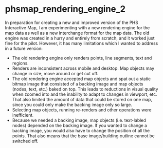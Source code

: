 # phsmap_rendering_engine_2
In preparation for creating a new and improved version of the PHS Interactive Map, I am experimenting with a new rendering engine for the map data as well as a new interchange format for the map data. The old engine was created in a hurry and entirely from scratch, and it worked just fine for the pilot. However, it has many limitations which I wanted to address in a future version:
* The old rendering engine only renders points, line segments, text and regions.
* Renders are inconsistent across mobile and desktop. Map objects may change in size, move around or get cut off. 
* The old rendering engine accepted map objects and spat out a static bitmap image that consisted of a backing image and map objects (nodes, text, etc.) baked on top. This leads to reductions in visual quality when zoomed into and the inability to adapt to changes in viewport, etc. That also limited the amount of data that could be stored on one map, since you could only make the backing image only so large.
* Selecting map objects, running re-renders and other operations were inefficient.
* Because we needed a backing image, map objects (i.e. text-labled nodes) depended on the backing image. If you wanted to change a backing image, you would also have to change the position of all the points. That also means that the base image/building outline cannot be switched off. 
